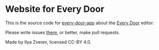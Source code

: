 # Website for Every Door

This is the source code for [every-door-app](https://every-door.app) about the [Every Door](https://github.com/Zverik/every_door) editor.

Please write issues [there](https://github.com/Zverik/every_door/issues), or better, make pull requests.

Made by Ilya Zverev, licensed CC-BY 4.0.
